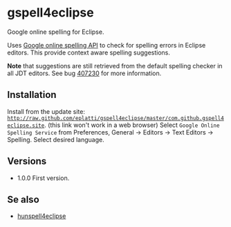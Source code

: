 gspell4eclipse
==============

Google online spelling for Eclipse.

Uses <a href="http://code.google.com/p/google-api-spelling-java">Google online spelling API</a> to check for spelling
errors in Eclipse editors. This provide context aware spelling suggestions.

__Note__ that suggestions are still retrieved from the default spelling checker in all JDT
editors. See bug <a href="https://bugs.eclipse.org/bugs/show_bug.cgi?id=407230">407230</a> for more information.

Installation 
------------

Install from the update site: <code>http://raw.github.com/eplatti/gspell4eclipse/master/com.github.gspell4eclipse.site</code>.
(this link won't work in a web browser)
Select <code>Google Online Spelling Service</code> from Preferences, General -> Editors -> Text Editors -> Spelling. Select
desired language.


Versions
--------

* 1.0.0 First version.


Se also
---------

* <a href="http://code.google.com/p/hunspell4eclipse/">hunspell4eclipse</a>
